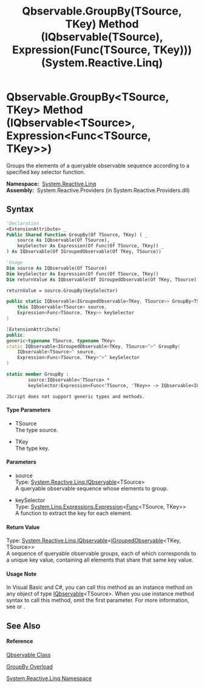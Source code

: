 ﻿---
title: Qbservable.GroupBy(TSource, TKey) Method (IQbservable(TSource), Expression(Func(TSource, TKey))) (System.Reactive.Linq)
TOCTitle: GroupBy(TSource, TKey) Method (IQbservable(TSource), Expression(Func(TSource, TKey)))
ms:assetid: M:System.Reactive.Linq.Qbservable.GroupBy``2(System.Reactive.Linq.IQbservable{``0},System.Linq.Expressions.Expression{System.Func{``0,``1}})
ms:mtpsurl: https://msdn.microsoft.com/en-us/library/Hh229236(v=VS.103)
ms:contentKeyID: 36068651
ms.date: 06/28/2011
mtps_version: v=VS.103
dev_langs:
- vb
- csharp
- c++
- fsharp
- jscript
---

# Qbservable.GroupBy\<TSource, TKey\> Method (IQbservable\<TSource\>, Expression\<Func\<TSource, TKey\>\>)

Groups the elements of a queryable observable sequence according to a specified key selector function.

**Namespace:**  [System.Reactive.Linq](hh211929\(v=vs.103\).md)  
**Assembly:**  System.Reactive.Providers (in System.Reactive.Providers.dll)

## Syntax

``` vb
'Declaration
<ExtensionAttribute> _
Public Shared Function GroupBy(Of TSource, TKey) ( _
    source As IQbservable(Of TSource), _
    keySelector As Expression(Of Func(Of TSource, TKey)) _
) As IQbservable(Of IGroupedObservable(Of TKey, TSource))
```

``` vb
'Usage
Dim source As IQbservable(Of TSource)
Dim keySelector As Expression(Of Func(Of TSource, TKey))
Dim returnValue As IQbservable(Of IGroupedObservable(Of TKey, TSource))

returnValue = source.GroupBy(keySelector)
```

``` csharp
public static IQbservable<IGroupedObservable<TKey, TSource>> GroupBy<TSource, TKey>(
    this IQbservable<TSource> source,
    Expression<Func<TSource, TKey>> keySelector
)
```

``` c++
[ExtensionAttribute]
public:
generic<typename TSource, typename TKey>
static IQbservable<IGroupedObservable<TKey, TSource>^>^ GroupBy(
    IQbservable<TSource>^ source, 
    Expression<Func<TSource, TKey>^>^ keySelector
)
```

``` fsharp
static member GroupBy : 
        source:IQbservable<'TSource> * 
        keySelector:Expression<Func<'TSource, 'TKey>> -> IQbservable<IGroupedObservable<'TKey, 'TSource>> 
```

``` jscript
JScript does not support generic types and methods.
```

#### Type Parameters

  - TSource  
    The type source.

<!-- end list -->

  - TKey  
    The type key.

#### Parameters

  - source  
    Type: [System.Reactive.Linq.IQbservable](hh229328\(v=vs.103\).md)\<TSource\>  
    A queryable observable sequence whose elements to group.  

<!-- end list -->

  - keySelector  
    Type: [System.Linq.Expressions.Expression](https://msdn.microsoft.com/en-us/library/Bb335710)\<[Func](https://msdn.microsoft.com/en-us/library/Bb549151)\<TSource, TKey\>\>  
    A function to extract the key for each element.  

#### Return Value

Type: [System.Reactive.Linq.IQbservable](hh229328\(v=vs.103\).md)\<[IGroupedObservable](hh229876\(v=vs.103\).md)\<TKey, TSource\>\>  
A sequence of queryable observable groups, each of which corresponds to a unique key value, containing all elements that share that same key value.  

#### Usage Note

In Visual Basic and C\#, you can call this method as an instance method on any object of type [IQbservable](hh229328\(v=vs.103\).md)\<TSource\>. When you use instance method syntax to call this method, omit the first parameter. For more information, see [](https://msdn.microsoft.com/en-us/library/Bb384936) or [](https://msdn.microsoft.com/en-us/library/Bb383977).

## See Also

#### Reference

[Qbservable Class](hh211693\(v=vs.103\).md)

[GroupBy Overload](hh229467\(v=vs.103\).md)

[System.Reactive.Linq Namespace](hh211929\(v=vs.103\).md)

